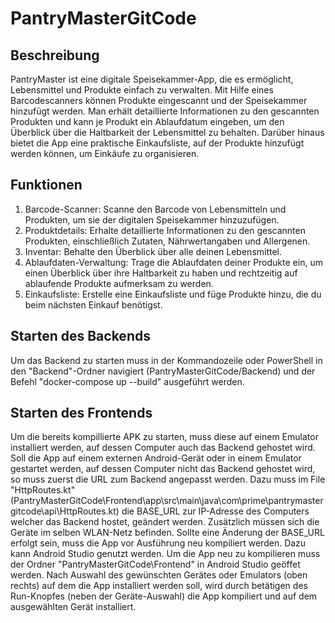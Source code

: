 # PantryMasterGitCode

## Beschreibung
PantryMaster ist eine digitale Speisekammer-App, die es ermöglicht, Lebensmittel und Produkte einfach zu verwalten. Mit Hilfe eines Barcodescanners können Produkte eingescannt und der Speisekammer hinzufügt werden. Man erhält detaillierte Informationen zu den gescannten Produkten und kann je Produkt ein Ablaufdatum eingeben, um den Überblick über die Haltbarkeit der Lebensmittel zu behalten. Darüber hinaus bietet die App eine praktische Einkaufsliste, auf der Produkte hinzufügt werden können, um Einkäufe zu organisieren.

## Funktionen
1. Barcode-Scanner: Scanne den Barcode von Lebensmitteln und Produkten, um sie der digitalen Speisekammer hinzuzufügen.
2. Produktdetails: Erhalte detaillierte Informationen zu den gescannten Produkten, einschließlich Zutaten, Nährwertangaben und Allergenen.
3. Inventar: Behalte den Überblick über alle deinen Lebensmittel.
4. Ablaufdaten-Verwaltung: Trage die Ablaufdaten deiner Produkte ein, um einen Überblick über ihre Haltbarkeit zu haben und rechtzeitig auf ablaufende Produkte aufmerksam zu werden.
5. Einkaufsliste: Erstelle eine Einkaufsliste und füge Produkte hinzu, die du beim nächsten Einkauf benötigst.

## Starten des Backends
Um das Backend zu starten muss in der Kommandozeile oder PowerShell in den "Backend"-Ordner navigiert (PantryMasterGitCode/Backend) und der Befehl "docker-compose up --build" ausgeführt werden.

## Starten des Frontends
Um die bereits kompillierte APK zu starten, muss diese auf einem Emulator installiert werden, auf dessen Computer auch das Backend gehostet wird.
Soll die App auf einem externen Android-Gerät oder in einem Emulator gestartet werden, auf dessen Computer nicht das Backend gehostet wird, so muss zuerst die URL zum Backend angepasst werden.
Dazu muss im File "HttpRoutes.kt" (PantryMasterGitCode\Frontend\app\src\main\java\com\prime\pantrymastergitcode\api\HttpRoutes.kt) die BASE_URL zur IP-Adresse des Computers welcher das Backend hostet, geändert werden. Zusätzlich müssen sich die Geräte im selben WLAN-Netz befinden.
Sollte eine Änderung der BASE_URL erfolgt sein, muss die App vor Ausführung neu kompiliert werden. Dazu kann Android Studio genutzt werden.
Um die App neu zu kompilieren muss der Ordner "PantryMasterGitCode\Frontend" in Android Studio geöffet werden. Nach Auswahl des gewünschten Gerätes oder Emulators (oben rechts) auf dem die App installiert werden soll, wird durch betätigen des Run-Knopfes (neben der Geräte-Auswahl) die App kompiliert und auf dem ausgewählten Gerät installiert.

